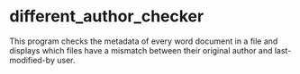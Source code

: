# different_author_checker
This program checks the metadata of every word document in a file and displays which files have a mismatch between their original author and last-modified-by user.
